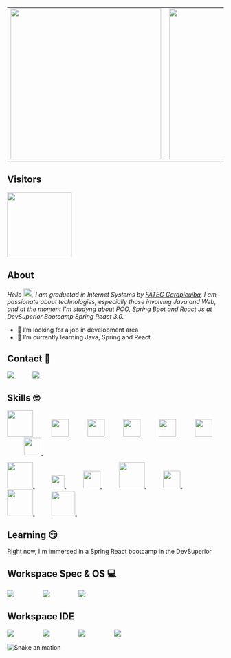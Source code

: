 

<center>
  <table>
    <tr>
        <td><img width="350px" align="left" src="https://github-readme-stats.vercel.app/api?username=andrezasecon&theme=chartreuse-dark"/></td>
        <td><img width="350px" align="left" src="http://github-readme-streak-stats.herokuapp.com?user=andrezasecon&theme=chartreuse-dark"</td>
    </tr>   
  </table>
</center>  

 ## Visitors
<p>
<img width="150px" src= "https://komarev.com/ghpvc/?username=andrezasecon&style=flat-square"
</p>
   
 ## About
<p>
    <em>
        Hello <img src="https://media.giphy.com/media/hvRJCLFzcasrR4ia7z/giphy.gif" width="20px">, I am graduetad in Internet Systems by <a href="http://www.fateccarapicuiba.edu.br/">FATEC Carapicuíba</a>, I am passionate about technologies, especially those involving Java and Web, and at the moment I'm studyng about POO, Spring Boot and React Js at DevSuperior Bootcamp Spring React 3.0.
    </em>
</p>

<p>

- 🔭 I’m looking for a job in development area
- 🌱 I’m currently learning Java, Spring and React

</p>

## Contact :iphone:

<p align="left">
  
  <a href="(https://www.linkedin.com/in/andreza-secon-b5736788/)">
        <img  src="https://github.com/andrezasecon/img/blob/main/linkedin.svg">
    </a>
    &nbsp;&nbsp;&nbsp;&nbsp;&nbsp;&nbsp;&nbsp;&nbsp;&nbsp;
  <a href="(mailto:andrezasecon@gmail.com)">
        <img  src="https://github.com/andrezasecon/img/blob/main/gmail.svg">
    </a>
    &nbsp;&nbsp;&nbsp;&nbsp;&nbsp;&nbsp;&nbsp;&nbsp;&nbsp;
 
 
    
    
</p>

## Skills :nerd_face:
<p align="left">
   <a href="(https://github.com/andrezasecon/andrezasecon)">
        <img width="60px" src="https://github.com/andrezasecon/img/blob/main/java.png">
    </a>
    &nbsp;&nbsp;&nbsp;&nbsp;&nbsp;&nbsp;&nbsp;&nbsp;&nbsp;
     <a href="(https://github.com/andrezasecon/andrezasecon)">
        <img width="40px" src="https://github.com/andrezasecon/img/blob/main/html5-original.svg">
    </a>
    &nbsp;&nbsp;&nbsp;&nbsp;&nbsp;&nbsp;&nbsp;&nbsp;&nbsp;
     <a href="(https://github.com/andrezasecon/andrezasecon)">
        <img width="40px"  src="https://github.com/andrezasecon/img/blob/main/css3-original.svg">
    </a>
    &nbsp;&nbsp;&nbsp;&nbsp;&nbsp;&nbsp;&nbsp;&nbsp;&nbsp;
   <a href="(https://github.com/andrezasecon/andrezasecon)">
        <img width="40px"  src="https://github.com/andrezasecon/img/blob/main/js.png">
    </a>
    &nbsp;&nbsp;&nbsp;&nbsp;&nbsp;&nbsp;&nbsp;&nbsp;&nbsp;
     <a href="(https://github.com/andrezasecon/andrezasecon)">
        <img width="40px"  src="https://github.com/andrezasecon/img/blob/main/my-sql.png">
    </a>
    &nbsp;&nbsp;&nbsp;&nbsp;&nbsp;&nbsp;&nbsp;&nbsp;&nbsp;
     <a href="(https://github.com/andrezasecon/andrezasecon)">
        <img width="40px"  src="https://github.com/andrezasecon/img/blob/main/spring.svg">
    </a>
    &nbsp;&nbsp;&nbsp;&nbsp;&nbsp;&nbsp;&nbsp;&nbsp;&nbsp;
   <a href="(https://github.com/andrezasecon/andrezasecon)">
        <img width="40px"  src="https://github.com/andrezasecon/img/blob/main/postgresql.png">
    </a>
    &nbsp;&nbsp;&nbsp;&nbsp;&nbsp;&nbsp;&nbsp;&nbsp;&nbsp;
   
</p> 

<p align="left">  
  <a href="(https://github.com/andrezasecon/andrezasecon)">
        <img width="60px"  src="https://github.com/andrezasecon/img/blob/main/junit.png">
    </a>
    &nbsp;&nbsp;&nbsp;&nbsp;&nbsp;&nbsp;&nbsp;&nbsp;&nbsp;
  
  <a href="(https://github.com/andrezasecon/andrezasecon)">
        <img width="30px" src="https://github.com/andrezasecon/img/blob/main/heroku.png">
    </a>
    &nbsp;&nbsp;&nbsp;&nbsp;&nbsp;&nbsp;&nbsp;&nbsp;&nbsp;
  
  <a href="(https://github.com/andrezasecon/andrezasecon)">
        <img width="40px" src="https://github.com/andrezasecon/img/blob/main/postman.png">
    </a>
    &nbsp;&nbsp;&nbsp;&nbsp;&nbsp;&nbsp;&nbsp;&nbsp;&nbsp;
  <a href="(https://github.com/andrezasecon/andrezasecon)">
        <img width="60px" src="https://github.com/andrezasecon/img/blob/main/maven.png">
    </a>
    &nbsp;&nbsp;&nbsp;&nbsp;&nbsp;&nbsp;&nbsp;&nbsp;&nbsp;
  <a href="(https://github.com/andrezasecon/andrezasecon)">
        <img width="40px"  src="https://github.com/andrezasecon/img/blob/main/git-original.svg">
    </a>
    &nbsp;&nbsp;&nbsp;&nbsp;&nbsp;&nbsp;&nbsp;&nbsp;&nbsp;
   <a href="(https://github.com/andrezasecon/andrezasecon)">
        <img width="60px"  src="https://github.com/andrezasecon/img/blob/main/docker.png">
    </a>
    &nbsp;&nbsp;&nbsp;&nbsp;&nbsp;&nbsp;&nbsp;&nbsp;&nbsp;
   <a href="(https://github.com/andrezasecon/andrezasecon)">
        <img width="55px"  src="https://github.com/andrezasecon/img/blob/main/kubernetes.png">
    </a>
    &nbsp;&nbsp;&nbsp;&nbsp;&nbsp;&nbsp;&nbsp;&nbsp;&nbsp;
</p>



## Learning :smirk:

Right now, I'm immersed in a Spring React bootcamp in the DevSuperior

## Workspace Spec & OS :computer:
<p align="left">
    <img src="https://img.shields.io/badge/core%20i7%2010Th-Dell_Inspiron_15_5000-%230071C5.svg?&style=for-the-badge&logo=intel&logoColor=white">
    &nbsp;&nbsp;&nbsp;&nbsp;&nbsp;&nbsp;&nbsp;&nbsp;&nbsp;&nbsp;&nbsp;&nbsp;&nbsp;&nbsp;&nbsp;
    <img src="https://img.shields.io/badge/Win-10-0B57A4?style=for-the-badge&logo=windows&logoColor=white">
    &nbsp;&nbsp;&nbsp;&nbsp;&nbsp;&nbsp;&nbsp;&nbsp;&nbsp;&nbsp;&nbsp;&nbsp;&nbsp;&nbsp;&nbsp;
    <img src="https://img.shields.io/badge/Ubuntu-20.10-87CF3E?style=for-the-badge&logo=ubuntu&logoColor=white">
</p>

## Workspace IDE
<p align="left">
    <img src="https://img.shields.io/badge/Eclipse-blueviolet?style=for-the-badge&logo=eclipse&logoColor=white">
    &nbsp;&nbsp;&nbsp;&nbsp;&nbsp;&nbsp;&nbsp;&nbsp;&nbsp;&nbsp;&nbsp;&nbsp;&nbsp;&nbsp;&nbsp;
    <img src="https://img.shields.io/badge/Intellij-orange?style=for-the-badge&logo=intellij&logoColor=white">
    &nbsp;&nbsp;&nbsp;&nbsp;&nbsp;&nbsp;&nbsp;&nbsp;&nbsp;&nbsp;&nbsp;&nbsp;&nbsp;&nbsp;&nbsp;
    <img src="https://img.shields.io/badge/VsCode-blue?style=for-the-badge&logo=vscode&logoColor=white">
    &nbsp;&nbsp;&nbsp;&nbsp;&nbsp;&nbsp;&nbsp;&nbsp;&nbsp;&nbsp;&nbsp;&nbsp;&nbsp;&nbsp;&nbsp;
    <img src="https://img.shields.io/badge/STS-4-green?style=for-the-badge&logo=sts&logoColor=white">
</p>


![Snake animation](https://github.com/andrezasecon/img/blob/main/github-contribution-grid-snake.svg)
 
